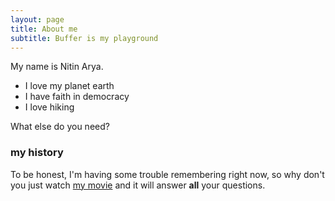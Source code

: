 ```yaml
---
layout: page
title: About me
subtitle: Buffer is my playground
---
```


My name is Nitin Arya.


- I love my planet earth
- I have faith in democracy
- I love hiking


What else do you need?

### my history

To be honest, I'm having some trouble remembering right now, so why don't you just watch [my movie](https://en.wikipedia.org/wiki/An_Idiot_Abroad) and it will answer **all** your questions.